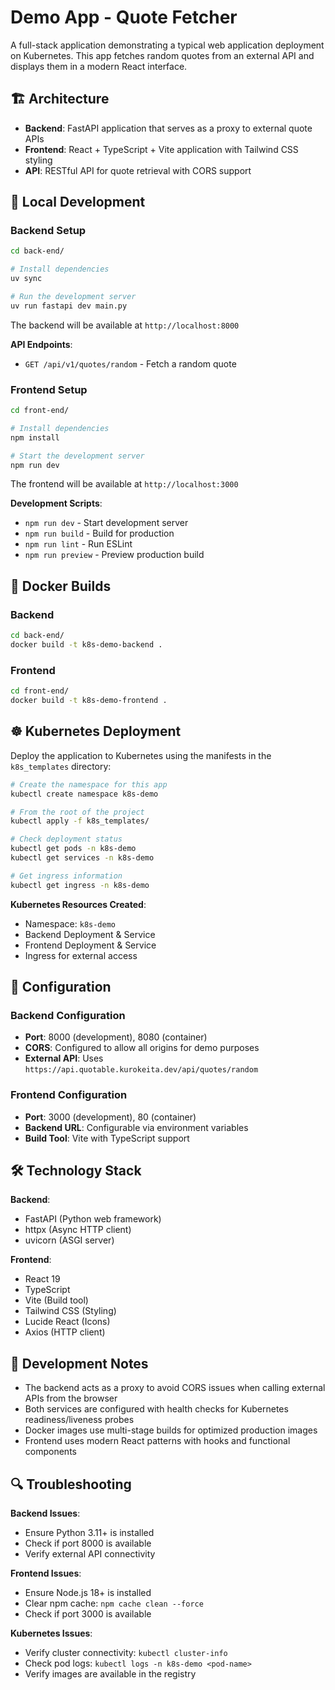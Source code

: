 # Demo App - Quote Fetcher

A full-stack application demonstrating a typical web application deployment on Kubernetes. This app fetches random quotes from an external API and displays them in a modern React interface.

## 🏗️ Architecture

- **Backend**: FastAPI application that serves as a proxy to external quote APIs
- **Frontend**: React + TypeScript + Vite application with Tailwind CSS styling
- **API**: RESTful API for quote retrieval with CORS support

## 🚀 Local Development

### Backend Setup

```bash
cd back-end/

# Install dependencies
uv sync

# Run the development server
uv run fastapi dev main.py
```

The backend will be available at `http://localhost:8000`

**API Endpoints**:

- `GET /api/v1/quotes/random` - Fetch a random quote

### Frontend Setup

```bash
cd front-end/

# Install dependencies
npm install

# Start the development server
npm run dev
```

The frontend will be available at `http://localhost:3000`

**Development Scripts**:

- `npm run dev` - Start development server
- `npm run build` - Build for production
- `npm run lint` - Run ESLint
- `npm run preview` - Preview production build

## 🐳 Docker Builds

### Backend

```bash
cd back-end/
docker build -t k8s-demo-backend .
```

### Frontend

```bash
cd front-end/
docker build -t k8s-demo-frontend .
```

## ☸️ Kubernetes Deployment

Deploy the application to Kubernetes using the manifests in the `k8s_templates` directory:

```bash
# Create the namespace for this app
kubectl create namespace k8s-demo

# From the root of the project
kubectl apply -f k8s_templates/

# Check deployment status
kubectl get pods -n k8s-demo
kubectl get services -n k8s-demo

# Get ingress information
kubectl get ingress -n k8s-demo
```

**Kubernetes Resources Created**:

- Namespace: `k8s-demo`
- Backend Deployment & Service
- Frontend Deployment & Service
- Ingress for external access

## 🔧 Configuration

### Backend Configuration

- **Port**: 8000 (development), 8080 (container)
- **CORS**: Configured to allow all origins for demo purposes
- **External API**: Uses `https://api.quotable.kurokeita.dev/api/quotes/random`

### Frontend Configuration

- **Port**: 3000 (development), 80 (container)
- **Backend URL**: Configurable via environment variables
- **Build Tool**: Vite with TypeScript support

## 🛠️ Technology Stack

**Backend**:

- FastAPI (Python web framework)
- httpx (Async HTTP client)
- uvicorn (ASGI server)

**Frontend**:

- React 19
- TypeScript
- Vite (Build tool)
- Tailwind CSS (Styling)
- Lucide React (Icons)
- Axios (HTTP client)

## 📝 Development Notes

- The backend acts as a proxy to avoid CORS issues when calling external APIs from the browser
- Both services are configured with health checks for Kubernetes readiness/liveness probes
- Docker images use multi-stage builds for optimized production images
- Frontend uses modern React patterns with hooks and functional components

## 🔍 Troubleshooting

**Backend Issues**:

- Ensure Python 3.11+ is installed
- Check if port 8000 is available
- Verify external API connectivity

**Frontend Issues**:

- Ensure Node.js 18+ is installed
- Clear npm cache: `npm cache clean --force`
- Check if port 3000 is available

**Kubernetes Issues**:

- Verify cluster connectivity: `kubectl cluster-info`
- Check pod logs: `kubectl logs -n k8s-demo <pod-name>`
- Verify images are available in the registry
